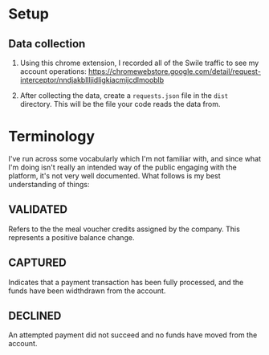 # Setup

## Data collection

1. Using this chrome extension, I recorded all of the Swile traffic to see my account operations: https://chromewebstore.google.com/detail/request-interceptor/nndjakbllljidligkiacmijcdlmooblb

2. After collecting the data, create a `requests.json` file in the `dist` directory. This will be the file your code reads the data from.

# Terminology

I've run across some vocabularly which I'm not familiar with, and since what I'm doing isn't really an intended way of the public engaging with the platform, it's not very well documented. What follows is my best understanding of things:

## VALIDATED
Refers to the the meal voucher credits assigned by the company. This represents a positive balance change.
## CAPTURED
Indicates that a payment transaction has been fully processed, and the funds have been widthdrawn from the account.
## DECLINED
An attempted payment did not succeed and no funds have moved from the account.
